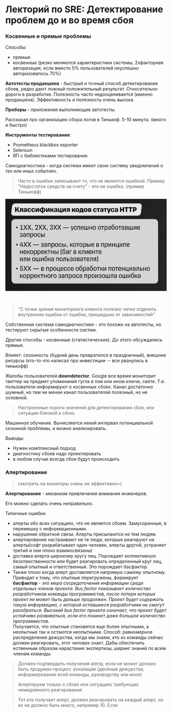 # Лекторий по SRE: Детектирование проблем до и во время сбоя 

### Косвенные и прямые проблемы
Способы:
- прямые
- косвенные (резко меняются характеристики системы, 2хфакторная авторизация, если вместо 5% пользователей неуспешно авторизовалось 70%)

__Автотесты продакшена__ - быстрый и точный способ детектирования сбоев, редко дают ложный положительный результат. Относительно дороги в разработке. Полезность часто недооценивается (именно продакшена). Эффективность и полезность очень высока.

__Проберы__ - приложения выполняющие автотесты.

Рассказал про организацию сбора логов в Тинькоф. 5-10 минута. (много и быстро)

__Инструменты тестирования__:
- Prometheus blackbox exporter
- Selenium
- ЯП с библиотеками тестирования.

Самодиагностика - когда система имеет свою систему уведомлений о тех или иных событиях.

>Часто в ошибки записывают то, что не является ошибкой. Пример "Недостаток средств на счету" - это не ошибка. (пример Тинькофф)

<p align="center">
 <img width="600px" src="/Tinkoff_Lections/04_Lection/http.png">
</p>
<br>

>"С точки зрения мониторинга клиента полезно четко отделить внутренние ошибки от ошибок, пришедших от зависимостей"

Собственная система самодиагностики - это похоже на автотесты, но тестируют скрытые особенности систем.

Другие способы - косвенные (статистические). До этого обсуждались прямые.

Влияет: сезонность (будний день превратился в праздничный), внешние ресурсы (кто-то что написал про инвестиции -- все рванулись в тинькофф)

Жалобы пользователей.__downdetector__. Google все время мониторит твиттер на предмет упоминания гугла в том или ином ключе, свете. Т.е. пользователи информируют о косвенных сбоях. Канал достаточно шумный, но тем не менее канал пользователей полезный, но не основной.

>Настроенные пороги значений для детектирования сбоя, или ситуации близкой к сбою.

Машинное обучение. Вычисляется некий интервал потенциальной сезонной проблемы, и можно анализировать.

Выводы:

- Нужен комплексный подход
- диагностику сбоев надо проектировать
- в любом случае всегда сбои будут происходить


### Алертирование

>смотреть на мониторы очень не эффективно=)

__Алертирование__ - механизм привлечения внимания инженеров.

Его можно сделать очень неправильно.

Типичные ошибки:
- алерты обо всех ситуациях, что не является сбоем. Замусоренные, в перемешку с информационными.
- нарушение обратной связи. Алерты присылаются не тем людям.
- алертирование настраивают не те люди, которые реагируют на алерты(софт разрабатывает один человек, алерты другой, устраняет третий и они плохо взаимосвязаны)
- доставка алерта широкому кругу лиц. Порождает коллективную безотвественности или будет реагировать определенный круг лиц, самый опытный и ответственный. Это порождает басфактор.
- Также плохо когда алерт доставляется напрямую самому опытному. Приводит к тому, что опытные перегружены, формирует\
 __басфактор__ - _это мера сосредоточения информации среди отдельных членов проекта. Bus factor показывает количество разработчиков команды программистов, после потери которых проект не может быть дальше продолжен. Проект будет содержать такую информацию, с которой оставшиеся разработчики не смогут разобраться. Высокий bus factor проекта означает, что проект будет устойчиво развиваться, если его покинет даже большое количество программистов_.\
Получается, что опытные становятся еще более опытными, а неопытные так и остаются неопытными. Способ: равномерное распределение дежурства, когда мы знаем, кто из команды сейчас должен реагировать, этот человек знает. Дабы обеспечить ественным образом нарастание экспертизы, шеринг знаний по всем членам команды.

>Должен подтвердить получения alerta, если не может должен быть продуман процесс эскалации (двойные дежурства, информирование всей команды, руководству или иное)

>Алертируем только о сбоях или ситуациях требующих немедленного реагирования

>Тот кто получает алерт, должен реагировать на каждый алерт, но их не должно быть много, например 10. Если
